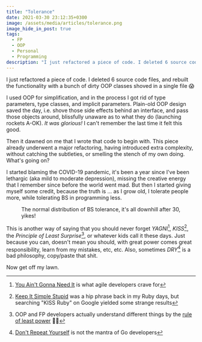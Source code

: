 ```yaml
---
title: "Tolerance"
date: 2021-03-30 23:12:35+0300
image: /assets/media/articles/tolerance.png
image_hide_in_post: true
tags: 
  - FP
  - OOP
  - Personal
  - Programming
description: "I just refactored a piece of code. I deleted 6 source code files, and rebuilt the functionality with a bunch of dirty OOP classes shoved in a single file 😱"
---
```


<p class="intro withcap" markdown="1">
  I just refactored a piece of code. I deleted 6 source code files, and rebuilt the functionality with a bunch of dirty OOP classes shoved in a single file 😱
</p>

I used OOP for simplification, and in the process I got rid of type parameters, type classes, and implicit parameters. Plain-old OOP design saved the day, i.e. shove those side effects behind an interface, and pass those objects around, blissfully unaware as to what they do (launching rockets A-OK). *It was glorious!* I can't remember the last time it felt this good.

Then it dawned on me that I wrote that code to begin with. This piece already underwent a major refactoring, having introduced extra complexity, without catching the subtleties, or smelling the stench of my own doing. What's going on?

I started blaming the COVID-19 pandemic, it's been a year since I've been lethargic (aka mild to moderate depression), missing the creative energy that I remember since before the world went mad. But then I started giving myself some credit, because the truth is ... as I grow old, I tolerate people more, while tolerating BS in programming less.

<figure>
  <img src="{% link assets/media/articles/tolerance.png %}" alt="" class="transparency-fix" />
  <figcaption>The normal distribution of BS tolerance, it's all downhill after 30, yikes!</figcaption>
</figure>

This is another way of saying that you should never forget *YAGNI*[^1], *KISS*[^2], the *Principle of Least Surprise*[^3], or whatever kids call it these days. Just because you can, doesn't mean you should, with great power comes great responsibility, learn from my mistakes, etc, etc. Also, sometimes *DRY*[^4] is a bad philosophy, copy/paste that shit.

Now get off my lawn.

[^1]: [You Ain't Gonna Need It](https://en.wikipedia.org/wiki/You_aren%27t_gonna_need_it) is what agile developers crave for
[^2]: [Keep It Simple Stupid](https://en.wikipedia.org/wiki/KISS_principle) was a hip phrase back in my Ruby days, but searching "KISS Ruby" on Google yielded some strange results
[^3]: OOP and FP developers actually understand different things by the [rule of least power](https://en.wikipedia.org/wiki/Rule_of_least_power) 🤷‍♂️
[^4]: [Don't Repeat Yourself](https://en.wikipedia.org/wiki/Don%27t_repeat_yourself) is not the mantra of Go developers
